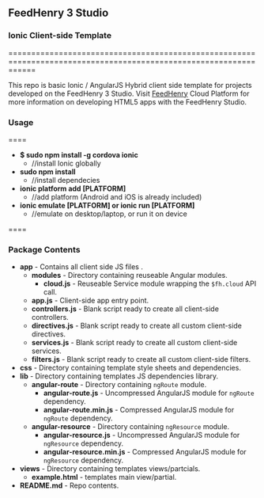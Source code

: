 ## FeedHenry 3 Studio
### Ionic Client-side Template 
==================================================================================================================

This repo is basic Ionic / AngularJS Hybrid client side template for projects developed on the FeedHenry 3 Studio.
Visit [FeedHenry](http://www.feedhenry.com) Cloud Platform for more information on developing HTML5 apps with the 
FeedHenry Studio.

### Usage

====
+ **$ sudo npm install -g cordova ionic** 
    + //install Ionic globally
+ **sudo npm install**                                 
    + //install dependecies
+ **ionic platform add [PLATFORM]**                         
    + //add platform (Android and iOS is already included)
+ **ionic emulate [PLATFORM] or ionic run [PLATFORM]**    
    + //emulate on desktop/laptop, or run it on device

====

### Package Contents
+ **app** - Contains all client side JS files .
    + **modules** - Directory containing reuseable Angular modules.
        + **cloud.js** - Reuseable Service module wrapping the `$fh.cloud` API call.
    + **app.js** - Client-side app entry point.
    + **controllers.js** - Blank script ready to create all client-side controllers.
    + **directives.js** - Blank script ready to create all custom client-side directives.
    + **services.js** - Blank script ready to create all custom client-side services.
    + **filters.js** - Blank script ready to create all custom client-side filters.
+ **css** - Directory containing template style sheets and dependencies.
+ **lib** - Directory containing templates JS dependencies library.
    + **angular-route** - Directory containing `ngRoute` module.
        + **angular-route.js** - Uncompressed AngularJS module for `ngRoute` dependency. 
        + **angular-route.min.js** - Compressed AngularJS module for `ngRoute` dependency.
    + **angular-resource** - Directory containing `ngResource` module.
        + **angular-resource.js** - Uncompressed AngularJS module for `ngResource` dependency.
        + **angular-resource.min.js** - Compressed AngularJS module for `ngResource` dependency.
+ **views** - Directory containing templates views/partcials.
    + **example.html** - templates main view/partial.
+ **README.md** - Repo contents.

